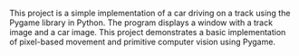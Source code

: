 This project is a simple implementation of a car driving on a track using the Pygame library in Python. The program displays a window with a track image and a car image. This project demonstrates a basic implementation of pixel-based movement and primitive computer vision using Pygame.
